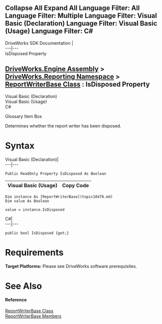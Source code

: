 Collapse All Expand All Language Filter: All  Language Filter: Multiple  Language Filter: Visual Basic (Declaration) Language Filter: Visual Basic (Usage) Language Filter: C#  
---  
DriveWorks SDK Documentation  |   
---|---  
IsDisposed Property   
  
[DriveWorks.Engine Assembly](topic2156.md) > [DriveWorks.Reporting Namespace](topic10334.md) > [ReportWriterBase Class](topic10476.md) : IsDisposed Property  
---  
  
Visual Basic (Declaration)    
Visual Basic (Usage)    
C# 

Glossary Item Box

Determines whether the report writer has been disposed. 

# Syntax

Visual Basic (Declaration)|   
---|---  
      
    
    Public ReadOnly Property IsDisposed As Boolean  
  
Visual Basic (Usage)| Copy Code  
---|---  
      
    
    Dim instance As [ReportWriterBase](topic10476.md)
    Dim value As Boolean
     
    value = instance.IsDisposed  
  
C#|   
---|---  
      
    
    public bool IsDisposed {get;}  
  
# Requirements

**Target Platforms:** Please see DriveWorks software prerequisites.

# See Also

#### Reference

[ReportWriterBase Class](topic10476.md)   
[ReportWriterBase Members](topic10477.md)


